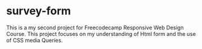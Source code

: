 # survey-form
This is a my second project for Freecodecamp Responsive Web Design Course.
This project focuses on my understanding of Html form and the use of CSS media Queries.
